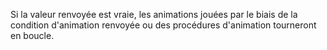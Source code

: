 Si la valeur renvoyée est vraie, les animations jouées par le biais de la condition d'animation renvoyée ou des procédures d'animation tourneront en boucle.